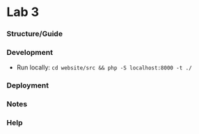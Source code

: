 # Lab 3
### Structure/Guide

### Development

* Run locally: `cd website/src && php -S localhost:8000 -t ./`

### Deployment

### Notes

### Help